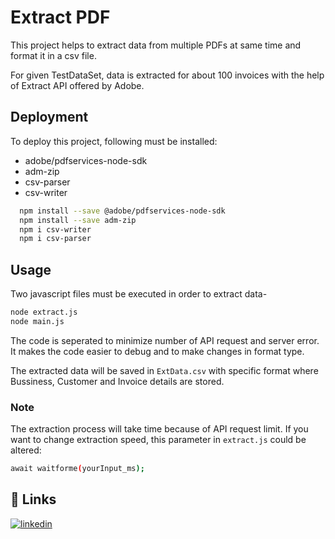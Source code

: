 
# Extract PDF

This project helps to extract data from multiple PDFs at same time and format it in a csv file.

For given TestDataSet, data is extracted for about 100 invoices with the help of Extract API offered by Adobe.




## Deployment

To deploy this project, following must be installed:

- adobe/pdfservices-node-sdk
- adm-zip
- csv-parser
- csv-writer

```bash
  npm install --save @adobe/pdfservices-node-sdk
  npm install --save adm-zip
  npm i csv-writer
  npm i csv-parser
```


## Usage

Two javascript files must be executed in order to extract data-

```bash
node extract.js
node main.js
```
The code is seperated to minimize number of API request and server error. It makes the code easier to debug and to make changes in format type.

The extracted data will be saved in ```ExtData.csv``` with specific format where Bussiness, Customer and Invoice details are stored.
### Note

The extraction process will take time because of API request limit.
If you want to change extraction speed, this parameter in ```extract.js``` could be altered:

```bash
await waitforme(yourInput_ms);
```

## 🔗 Links
[![linkedin](https://img.shields.io/badge/linkedin-0A66C2?style=for-the-badge&logo=linkedin&logoColor=white)](https://www.linkedin.com/in/om-gupta-71b289241/)


